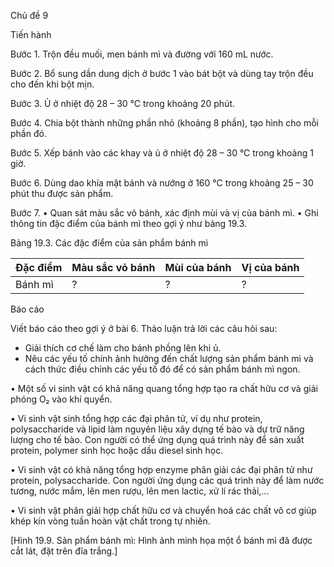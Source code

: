 Chủ đề 9

Tiến hành

Bước 1. Trộn đều muối, men bánh mì và đường với 160 mL nước.

Bước 2. Bổ sung dần dung dịch ở bước 1 vào bát bột và dùng tay trộn đều cho đến khi bột mịn.

Bước 3. Ủ ở nhiệt độ 28 – 30 °C trong khoảng 20 phút.

Bước 4. Chia bột thành những phần nhỏ (khoảng 8 phần), tạo hình cho mỗi phần đó.

Bước 5. Xếp bánh vào các khay và ủ ở nhiệt độ 28 – 30 °C trong khoảng 1 giờ.

Bước 6. Dùng dao khía mặt bánh và nướng ở 160 °C trong khoảng 25 – 30 phút thu được sản phẩm.

Bước 7. • Quan sát màu sắc vỏ bánh, xác định mùi và vị của bánh mì.
         • Ghi thông tin đặc điểm của bánh mì theo gợi ý như bảng 19.3.

Bảng 19.3. Các đặc điểm của sản phẩm bánh mì

Đặc điểm | Màu sắc vỏ bánh | Mùi của bánh | Vị của bánh
---------|-------------------|---------------|-------------
Bánh mì  |         ?         |       ?       |      ?

Báo cáo

Viết báo cáo theo gợi ý ở bài 6. Thảo luận trả lời các câu hỏi sau:
- Giải thích cơ chế làm cho bánh phồng lên khi ủ.
- Nêu các yếu tố chính ảnh hưởng đến chất lượng sản phẩm bánh mì và cách thức điều chỉnh các yếu tố đó để có sản phẩm bánh mì ngon.

• Một số vi sinh vật có khả năng quang tổng hợp tạo ra chất hữu cơ và giải phóng O₂ vào khí quyển.

• Vi sinh vật sinh tổng hợp các đại phân tử, ví dụ như protein, polysaccharide và lipid làm nguyên liệu xây dựng tế bào và dự trữ năng lượng cho tế bào. Con người có thể ứng dụng quá trình này để sản xuất protein, polymer sinh học hoặc dầu diesel sinh học.

• Vi sinh vật có khả năng tổng hợp enzyme phân giải các đại phân tử như protein, polysaccharide. Con người ứng dụng các quá trình này để làm nước tương, nước mắm, lên men rượu, lên men lactic, xử lí rác thải,...

• Vi sinh vật phân giải hợp chất hữu cơ và chuyển hoá các chất vô cơ giúp khép kín vòng tuần hoàn vật chất trong tự nhiên.

[Hình 19.9. Sản phẩm bánh mì: Hình ảnh minh họa một ổ bánh mì đã được cắt lát, đặt trên đĩa trắng.]